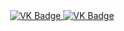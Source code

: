 <div id="badges" align ="center">
  <a href= "https://vk.com/red7eye7"> 
    <img src = "https://img.shields.io/badge/VK-blue?style-for-the-badge&logo=VK&logoColor=white" alt="VK Badge"/>
  </a>
  
  <a href= "https://mail.google.com/mail/u/1/#inbox"> 
    <img src = "https://img.shields.io/badge/EMAIL-red?style=for-the-badge&logo=Gmail&logoColor=white" alt="VK Badge"/>
  </a>
</div>
<div id="viewprof" align="center">
    <img src="https://komarev.kom/ghpvc/?usermame=Red7Eye7&style=flat-square&color=blue" alt=""/>
</div>  
